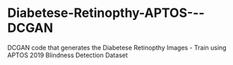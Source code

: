 # Diabetese-Retinopthy-APTOS---DCGAN
DCGAN code that generates the Diabetese Retinopthy Images - Train using APTOS 2019 Blindness Detection Dataset
<br>
